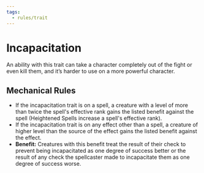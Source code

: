 ```yaml
---
tags:
  - rules/trait
---
```

# Incapacitation

An ability with this trait can take a character completely out of the fight or even kill them, and it’s harder to use on a more powerful character. 

## Mechanical Rules

- If the incapacitation trait is on a spell, a creature with a level of more than twice the spell's  effective rank gains the listed benefit against the spell (Heightened Spells increase a spell's effective rank).
- If the incapacitation trait is on any effect other than a spell, a creature of higher level than the source of the effect gains the listed benefit against the effect.
- **Benefit:** Creatures with this benefit treat the result of their check to prevent being incapacitated as one degree of success better or the result of any check the spellcaster made to incapacitate them as one degree of success worse.